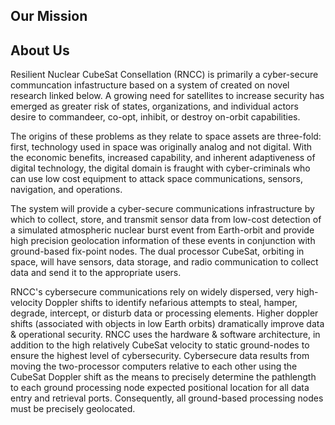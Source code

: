 ## Our Mission



## About Us

Resilient Nuclear CubeSat Consellation (RNCC) is primarily a cyber-secure communcation infastructure based on a system of created on novel research linked below. A growing need for satellites to increase security has emerged as greater risk of states, organizations, and individual actors desire to commandeer, co-opt, inhibit, or destroy on-orbit capabilities.

The origins of these problems as they relate to space assets are three-fold: first, technology used in space was originally analog and not digital. With the economic benefits, increased capability, and inherent adaptiveness of digital technology, the digital domain is fraught with cyber-criminals who can use low cost equipment to attack space communications, sensors, navigation, and operations.

The system will provide a cyber-secure communications infrastructure by which to collect, store, and transmit sensor data from low-cost detection of a simulated atmospheric nuclear burst event from Earth-orbit and provide high precision geolocation information of these events in conjunction with ground-based fix-point nodes. The dual processor CubeSat, orbiting in space, will have sensors, data storage, and radio communication to collect data and send it to the appropriate users.

RNCC's cybersecure communications rely on widely dispersed, very high-velocity Doppler shifts to identify nefarious attempts to steal, hamper, degrade, intercept, or disturb data or processing elements. Higher doppler shifts (associated with objects in low Earth orbits) dramatically improve data & operational security. RNCC uses the hardware & software architecture, in addition to the high relatively CubeSat velocity to static ground-nodes to ensure the highest level of cybersecurity. Cybersecure data results from moving the two-processor computers relative to each other using the CubeSat Doppler shift as the means to precisely determine the pathlength to each ground processing node expected positional location for all data entry and retrieval ports. Consequently, all ground-based processing nodes must be precisely geolocated.

